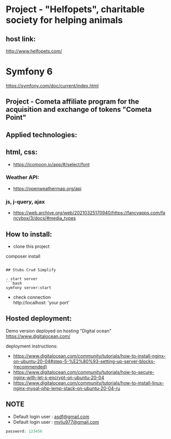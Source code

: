 # Project - "Helfopets", charitable society for helping animals

## host link:
http://www.helfopets.com/


# Symfony 6
https://symfony.com/doc/current/index.html   
## Project - Cometa affiliate program for the acquisition and exchange of tokens "Cometa Point"

## Applied technologies:
## html, css:
- https://icomoon.io/app/#/select/font
### Weather API:
- https://openweathermap.org/api
### js, j-query, ajax
- https://web.archive.org/web/20210325170940/https://fancyapps.com/fancybox/3/docs/#media_types


## How to install:
- clone this project

composer install
```

## Stubs Crud Simplify

- start server
```bash
symfony server:start
```

- check connection <br>
http://localhost: 'your port'

## Hosted deployment:
Demo version deployed on hosting "Digital ocean"  https://www.digitalocean.com/

deployment instructions:
- https://www.digitalocean.com/community/tutorials/how-to-install-nginx-on-ubuntu-20-04#step-5-%E2%80%93-setting-up-server-blocks-(recommended)
- https://www.digitalocean.com/community/tutorials/how-to-secure-nginx-with-let-s-encrypt-on-ubuntu-20-04
- https://www.digitalocean.com/community/tutorials/how-to-install-linux-nginx-mysql-php-lemp-stack-on-ubuntu-20-04-ru


## NOTE

- Default login user : asdf@gmail.com<br>
- Default login user : mvlju977@gmail.com<br>
```php
password: 123456
```

